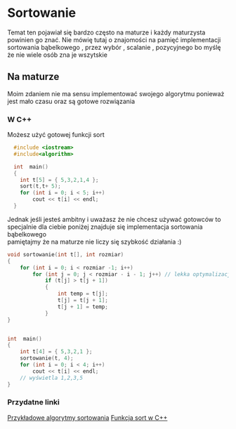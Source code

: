 # Sortowanie
Temat ten pojawiał się bardzo często na maturze i każdy maturzysta powinien go znać.
Nie mówię tutaj o znajomości na pamięć implementacji sortowania bąbelkowego , przez wybór , scalanie , pozycyjnego bo myślę że nie wiele osób zna je wszytskie

## Na maturze
Moim zdaniem nie ma sensu implementować swojego algorytmu ponieważ jest mało czasu oraz są gotowe rozwiązania

### W C++
Możesz użyć gotowej funkcji sort   
```  c++
  #include <iostream>
  #include<algorithm>

  int  main()
  {
  	int t[5] = { 5,3,2,1,4 };
  	sort(t,t+ 5);
  	for (int i = 0; i < 5; i++)
  		cout << t[i] << endl;
  }
```
Jednak jeśli jesteś ambitny i uważasz że nie chcesz używać gotowców
to specjalnie dla ciebie poniżej znajduje się implementacja sortowania bąbelkowego  
pamiętajmy że na maturze nie liczy się szybkość działania :)

``` c++
void sortowanie(int t[], int rozmiar)
{
	for (int i = 0; i < rozmiar -1; i++)
		for (int j = 0; j < rozmiar - i - 1; j++) // lekka optymalizacja
			if (t[j] > t[j + 1])
			{
				int temp = t[j];
				t[j] = t[j + 1];
				t[j + 1] = temp;
			}
}


int  main()
{
	int t[4] = { 5,3,2,1 };
	sortowanie(t, 4);
	for (int i = 0; i < 4; i++)
		cout << t[i] << endl;
    // wyświetla 1,2,3,5
}
```

### Przydatne linki
[Przykładowe algorytmy sortowania](https://pl.wikipedia.org/wiki/Sortowanie#Przyk%C5%82adowe_algorytmy_sortowania)
[Funkcja sort w C++](http://www.cplusplus.com/articles/NhA0RXSz/)
